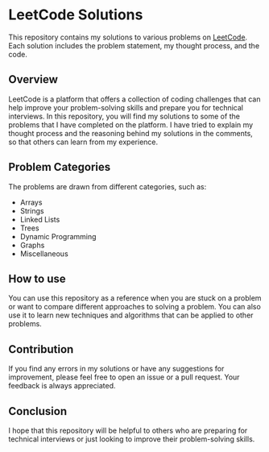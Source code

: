 # LeetCode Solutions
This repository contains my solutions to various problems on
[LeetCode](https://leetcode.com/). Each solution includes 
the problem statement, my thought process, and the code.

## Overview
LeetCode is a platform that offers a collection of coding 
challenges that can help improve your problem-solving skills 
and prepare you for technical interviews. 
In this repository, you will find my solutions to some of 
the problems that I have completed on the platform. 
I have tried to explain my thought process and the reasoning
behind my solutions in the comments, so that others can learn 
from my experience.

## Problem Categories
The problems are drawn from different categories, such as:
- Arrays
- Strings
- Linked Lists
- Trees
- Dynamic Programming
- Graphs
- Miscellaneous

## How to use
You can use this repository as a reference when you are stuck 
on a problem or want to compare different approaches to solving
a problem. You can also use it to learn new techniques and 
algorithms that can be applied to other problems.

## Contribution
If you find any errors in my solutions or have any suggestions 
for improvement, please feel free to open an issue or a pull 
request. Your feedback is always appreciated.

## Conclusion
I hope that this repository will be helpful to others who are preparing for technical interviews or just looking to improve their problem-solving skills. 
